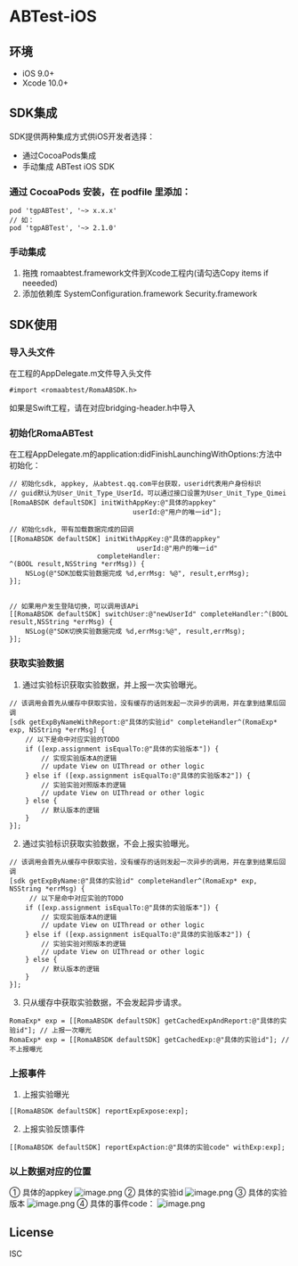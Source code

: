 # ABTest-iOS

## 环境
* iOS 9.0+
* Xcode 10.0+

## SDK集成
SDK提供两种集成方式供iOS开发者选择：
- 通过CocoaPods集成
- 手动集成 ABTest iOS SDK 

### 通过 CocoaPods 安装，在 podfile 里添加：

```objc
pod 'tgpABTest', '~> x.x.x'
// 如：
pod 'tgpABTest', '~> 2.1.0'
```
### 手动集成
1. 拖拽 romaabtest.framework文件到Xcode工程内(请勾选Copy items if neeeded)
2. 添加依赖库 SystemConfiguration.framework Security.framework

## SDK使用

### 导入头文件

在工程的AppDelegate.m文件导入头文件

```objc
#import <romaabtest/RomaABSDK.h>
```
如果是Swift工程，请在对应bridging-header.h中导入

### 初始化RomaABTest

在工程AppDelegate.m的application:didFinishLaunchingWithOptions:方法中初始化：

```objc
// 初始化sdk, appkey, 从abtest.qq.com平台获取，userid代表用户身份标识
// guid默认为User_Unit_Type_UserId，可以通过接口设置为User_Unit_Type_Qimei
[RomaABSDK defaultSDK] initWithAppKey:@"具体的appkey" 
                               userId:@"用户的唯一id"]; 

// 初始化sdk, 带有加载数据完成的回调
[[RomaABSDK defaultSDK] initWithAppKey:@"具体的appkey" 
                                userId:@"用户的唯一id"
                      completeHandler:
^(BOOL result,NSString *errMsg)) {
    NSLog(@"SDK加载实验数据完成 %d,errMsg: %@", result,errMsg);
}];


// 如果用户发生登陆切换，可以调用该APi
[[RomaABSDK defaultSDK] switchUser:@"newUserId" completeHandler:^(BOOL result,NSString *errMsg) {
    NSLog(@"SDK切换实验数据完成 %d,errMsg:%@", result,errMsg);
}];
```

### 获取实验数据

1. 通过实验标识获取实验数据，并上报一次实验曝光。

```objc
// 该调用会首先从缓存中获取实验，没有缓存的话则发起一次异步的调用，并在拿到结果后回调
[sdk getExpByNameWithReport:@"具体的实验id" completeHandler^(RomaExp* exp, NSString *errMsg] {
    // 以下是命中对应实验的TODO
    if ([exp.assignment isEqualTo:@"具体的实验版本"]) {
        // 实现实验版本A的逻辑
        // update View on UIThread or other logic
    } else if ([exp.assignment isEqualTo:@"具体的实验版本2"]) {
        // 实验实验对照版本的逻辑
        // update View on UIThread or other logic
    } else {
        // 默认版本的逻辑
    }
}];

```

2. 通过实验标识获取实验数据，不会上报实验曝光。

```objc
// 该调用会首先从缓存中获取实验，没有缓存的话则发起一次异步的调用，并在拿到结果后回调
[sdk getExpByName:@"具体的实验id" completeHandler^(RomaExp* exp, NSString *errMsg) {
     // 以下是命中对应实验的TODO
    if ([exp.assignment isEqualTo:@"具体的实验版本"]) {
        // 实现实验版本A的逻辑
        // update View on UIThread or other logic
    } else if ([exp.assignment isEqualTo:@"具体的实验版本2"]) {
        // 实验实验对照版本的逻辑
        // update View on UIThread or other logic
    } else {
        // 默认版本的逻辑
    }
}];
```

3. 只从缓存中获取实验数据，不会发起异步请求。

```objc
RomaExp* exp = [[RomaABSDK defaultSDK] getCachedExpAndReport:@"具体的实验id"]; // 上报一次曝光
RomaExp* exp = [[RomaABSDK defaultSDK] getCachedExp:@"具体的实验id"]; // 不上报曝光
```

### 上报事件

1. 上报实验曝光

```objc
[[RomaABSDK defaultSDK] reportExpExpose:exp];
```

2. 上报实验反馈事件

```objc
[[RomaABSDK defaultSDK] reportExpAction:@"具体的实验code" withExp:exp];
```
### 以上数据对应的位置
① 具体的appkey
![image.png](https://tencent-growth-platform-1251316161.cos.ap-beijing.myqcloud.com/sdk/images/abtest_sdk/abtest_ios_step_1.png)
② 具体的实验id
![image.png](https://tencent-growth-platform-1251316161.cos.ap-beijing.myqcloud.com/sdk/images/abtest_sdk/abtest_ios_step_2.png)
③ 具体的实验版本
![image.png](https://tencent-growth-platform-1251316161.cos.ap-beijing.myqcloud.com/sdk/images/abtest_sdk/abtest_ios_step_3.png)
④  具体的事件code：
![image.png](https://tencent-growth-platform-1251316161.cos.ap-beijing.myqcloud.com/sdk/images/abtest_sdk/abtest_ios_step_4.png)
##  License

ISC
